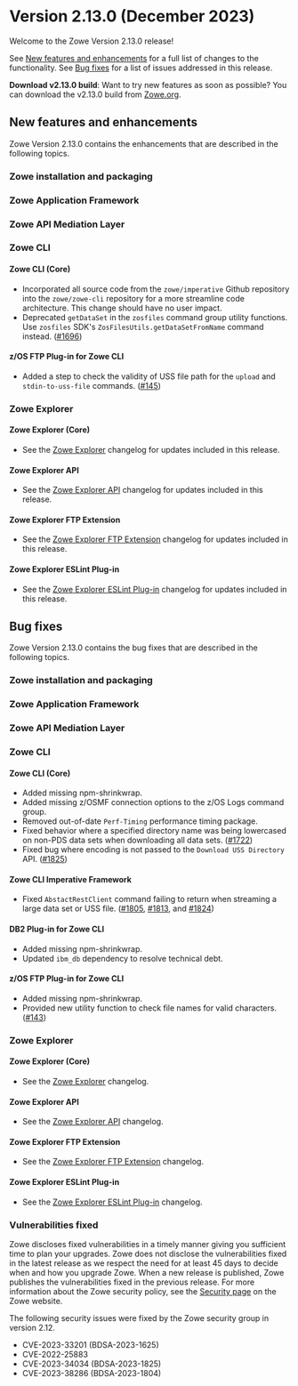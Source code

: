 # Version 2.13.0 (December 2023)

Welcome to the Zowe Version 2.13.0 release!

See [New features and enhancements](#new-features-and-enhancements) for a full list of changes to the functionality. See [Bug fixes](#bug-fixes) for a list of issues addressed in this release.

**Download v2.13.0 build**: Want to try new features as soon as possible? You can download the v2.13.0 build from [Zowe.org](https://www.zowe.org/download.html).

## New features and enhancements

Zowe Version 2.13.0 contains the enhancements that are described in the following topics.

### Zowe installation and packaging

### Zowe Application Framework

### Zowe API Mediation Layer

### Zowe CLI

#### Zowe CLI (Core)

- Incorporated all source code from the `zowe/imperative` Github repository into the `zowe/zowe-cli` repository for a more streamline code architecture. This change should have no user impact.
- Deprecated `getDataSet` in the `zosfiles` command group utility functions. Use `zosfiles` SDK's `ZosFilesUtils.getDataSetFromName` command instead. ([#1696](https://github.com/zowe/zowe-cli/issues/1696))

#### z/OS FTP Plug-in for Zowe CLI

- Added a step to check the validity of USS file path for the `upload` and `stdin-to-uss-file` commands. ([#145](https://github.com/zowe/zowe-cli-ftp-plugin/pull/145))

### Zowe Explorer

#### Zowe Explorer (Core)

- See the [Zowe Explorer](https://github.com/zowe/vscode-extension-for-zowe/blob/main/packages/zowe-explorer/CHANGELOG.md) changelog for updates included in this release.

#### Zowe Explorer API

- See the [Zowe Explorer API](https://github.com/zowe/vscode-extension-for-zowe/blob/main/packages/zowe-explorer-api/CHANGELOG.md) changelog for updates included in this release.

#### Zowe Explorer FTP Extension

- See the [Zowe Explorer FTP Extension](https://github.com/zowe/vscode-extension-for-zowe/blob/main/packages/zowe-explorer-ftp-extension/CHANGELOG.md) changelog for updates included in this release.

#### Zowe Explorer ESLint Plug-in

- See the [Zowe Explorer ESLint Plug-in](https://github.com/zowe/vscode-extension-for-zowe/blob/main/packages/eslint-plugin-zowe-explorer/CHANGELOG.md) changelog for updates included in this release.

## Bug fixes

Zowe Version 2.13.0 contains the bug fixes that are described in the following topics.

### Zowe installation and packaging

### Zowe Application Framework

### Zowe API Mediation Layer

### Zowe CLI

#### Zowe CLI (Core)

- Added missing npm-shrinkwrap.
- Added missing z/OSMF connection options to the z/OS Logs command group.
- Removed out-of-date `Perf-Timing` performance timing package.
- Fixed behavior where a specified directory name was being lowercased on non-PDS data sets when downloading all data sets. ([#1722](https://github.com/zowe/zowe-cli/issues/1722))
- Fixed bug where encoding is not passed to the `Download USS Directory` API. ([#1825](https://github.com/zowe/zowe-cli/issues/1825))

#### Zowe CLI Imperative Framework

- Fixed `AbstactRestClient` command failing to return when streaming a large data set or USS file. ([#1805](https://github.com/zowe/zowe-cli/issues/1805), [#1813](https://github.com/zowe/zowe-cli/issues/1813), and [#1824](https://github.com/zowe/zowe-cli/issues/1824))

#### DB2 Plug-in for Zowe CLI

- Added missing npm-shrinkwrap.
- Updated `ibm_db` dependency to resolve technical debt.

#### z/OS FTP Plug-in for Zowe CLI

- Added missing npm-shrinkwrap.
- Provided new utility function to check file names for valid characters. ([#143](https://github.com/zowe/zowe-cli-ftp-plugin/issues/143))

### Zowe Explorer

#### Zowe Explorer (Core)

- See the [Zowe Explorer](https://github.com/zowe/vscode-extension-for-zowe/blob/main/packages/zowe-explorer/CHANGELOG.md) changelog.

#### Zowe Explorer API

- See the [Zowe Explorer API](https://github.com/zowe/vscode-extension-for-zowe/blob/main/packages/zowe-explorer-api/CHANGELOG.md) changelog.

#### Zowe Explorer FTP Extension

- See the [Zowe Explorer FTP Extension](https://github.com/zowe/vscode-extension-for-zowe/blob/main/packages/zowe-explorer-ftp-extension/CHANGELOG.md) changelog.

#### Zowe Explorer ESLint Plug-in

- See the [Zowe Explorer ESLint Plug-in](https://github.com/zowe/vscode-extension-for-zowe/blob/main/packages/eslint-plugin-zowe-explorer/CHANGELOG.md) changelog.


### Vulnerabilities fixed

Zowe discloses fixed vulnerabilities in a timely manner giving you sufficient time to plan your upgrades. Zowe does not disclose the vulnerabilities fixed in the latest release as we respect the need for at least 45 days to decide when and how you upgrade Zowe. When a new release is published, Zowe publishes the vulnerabilities fixed in the previous release. For more information about the Zowe security policy, see the [Security page](https://www.zowe.org/security.html) on the Zowe website.

The following security issues were fixed by the Zowe security group in version 2.12.

- CVE-2023-33201 (BDSA-2023-1625)
- CVE-2022-25883
- CVE-2023-34034 (BDSA-2023-1825)
- CVE-2023-38286 (BDSA-2023-1804)
